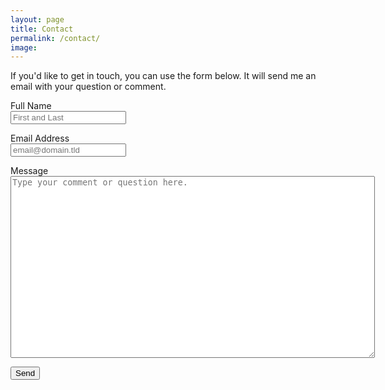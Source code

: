 ```yaml
---
layout: page
title: Contact
permalink: /contact/
image:
---
```


If you'd like to get in touch, you can use the form below. It will send me an email with your question or comment.

<form
  action="https://formspree.io/f/moqznrld"
  method="POST"
>
    <label for="full-name">Full Name</label><br>
    <input type="text" name="name" id="full-name" placeholder="First and Last" required=""><br>
    <p>
    <p>
    <label for="email-address">Email Address</label><br>
    <input type="email" name="_replyto" id="email-address" placeholder="email@domain.tld" required=""><br>
    <p>
    <p>
    <label for="message">Message</label><br>
    <textarea rows="19" cols="70" name="message" id="message" placeholder="Type your comment or question here." required=""></textarea>
    <p>
  <!-- your other form fields go here -->
  <button type="submit">Send</button>
